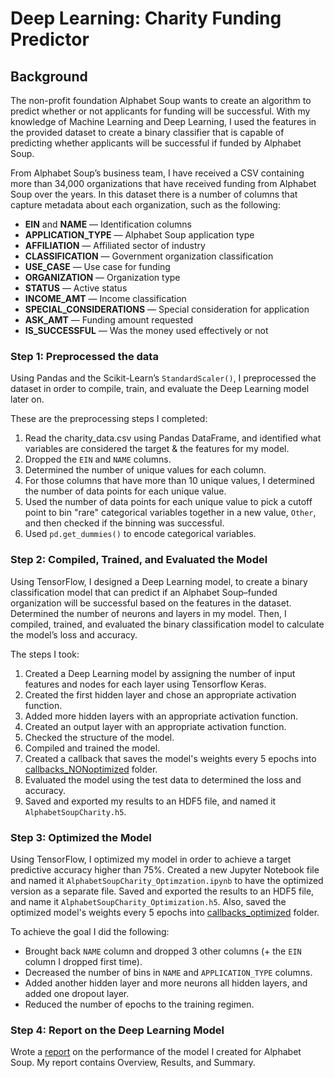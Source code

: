 # Deep Learning: Charity Funding Predictor

## Background

The non-profit foundation Alphabet Soup wants to create an algorithm to predict whether or not applicants for funding will be successful. With my knowledge of Machine Learning and Deep Learning, I used the features in the provided dataset to create a binary classifier that is capable of predicting whether applicants will be successful if funded by Alphabet Soup.

From Alphabet Soup’s business team, I have received a CSV containing more than 34,000 organizations that have received funding from Alphabet Soup over the years. In this dataset there is a number of columns that capture metadata about each organization, such as the following:

* **EIN** and **NAME** — Identification columns
* **APPLICATION_TYPE** — Alphabet Soup application type
* **AFFILIATION** — Affiliated sector of industry
* **CLASSIFICATION** — Government organization classification
* **USE_CASE** — Use case for funding
* **ORGANIZATION** — Organization type
* **STATUS** — Active status
* **INCOME_AMT** — Income classification
* **SPECIAL_CONSIDERATIONS** — Special consideration for application
* **ASK_AMT** — Funding amount requested
* **IS_SUCCESSFUL** — Was the money used effectively or not

### Step 1: Preprocessed the data

Using Pandas and the Scikit-Learn’s `StandardScaler()`, I preprocessed the dataset in order to compile, train, and evaluate the Deep Learning model later on.

These are the preprocessing steps I completed:

1. Read the charity_data.csv using Pandas DataFrame, and identified what variables are considered the target & the features for my model.
2. Dropped the `EIN` and `NAME` columns.
3. Determined the number of unique values for each column.
4. For those columns that have more than 10 unique values, I determined the number of data points for each unique value.
6. Used the number of data points for each unique value to pick a cutoff point to bin "rare" categorical variables together in a new value, `Other`, and then checked if the binning was successful.
7. Used `pd.get_dummies()` to encode categorical variables.

### Step 2: Compiled, Trained, and Evaluated the Model

Using TensorFlow, I designed a Deep Learning model, to create a binary classification model that can predict if an Alphabet Soup–funded organization will be successful based on the features in the dataset. Determined the number of neurons and layers in my model. Then, I compiled, trained, and evaluated the binary classification model to calculate the model’s loss and accuracy.

The steps I took:

1. Created a Deep Learning model by assigning the number of input features and nodes for each layer using Tensorflow Keras.
2. Created the first hidden layer and chose an appropriate activation function.
3. Added more hidden layers with an appropriate activation function.
4. Created an output layer with an appropriate activation function.
5. Checked the structure of the model.
6. Compiled and trained the model.
7. Created a callback that saves the model's weights every 5 epochs into [callbacks_NONoptimized](callbacks_NONoptimized) folder.
8. Evaluated the model using the test data to determined the loss and accuracy.
9. Saved and exported my results to an HDF5 file, and named it `AlphabetSoupCharity.h5`.

### Step 3: Optimized the Model

Using TensorFlow, I optimized my model in order to achieve a target predictive accuracy higher than 75%. Created a new Jupyter Notebook file and named it `AlphabetSoupCharity_Optimzation.ipynb` to have the optimized version as a separate file. Saved and exported the results to an HDF5 file, and name it `AlphabetSoupCharity_Optimization.h5`. Also, saved the optimized model's weights every 5 epochs into [callbacks_optimized](callbacks_optimized) folder.

To achieve the goal I did the following:

* Brought back `NAME` column and dropped 3 other columns (+ the `EIN` column I dropped first time).
* Decreased the number of bins in `NAME` and `APPLICATION_TYPE` columns.
* Added another hidden layer and more neurons all hidden layers, and added one dropout layer.
* Reduced the number of epochs to the training regimen. 

### Step 4: Report on the Deep Learning Model

Wrote a [report](Report.md) on the performance of the model I created for Alphabet Soup.
My report contains Overview, Results, and Summary.